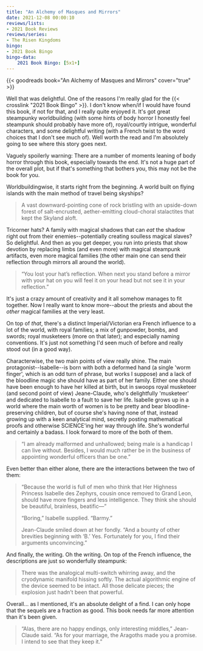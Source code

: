```yaml
---
title: "An Alchemy of Masques and Mirrors"
date: 2021-12-08 00:00:10
reviews/lists:
- 2021 Book Reviews
reviews/series:
- The Risen Kingdoms
bingo:
- 2021 Book Bingo
bingo-data:
    2021 Book Bingo: [5x1+]
---
```

{{< goodreads book="An Alchemy of Masques and Mirrors" cover="true" >}}

Well that was delightful. One of the reasons I'm really glad for the {{< crosslink "2021 Book Bingo" >}}. I don't know when/if I would have found this book, if not for that, and I really quite enjoyed it. It's got great steampunky worldbuilding (with some hints of body horror I honestly feel steampunk should probably have more of), royal/courtly intrigue, wonderful characters, and some delightful writing (with a French twist to the word choices that I don't see much of). Well worth the read and I'm absolutely going to see where this story goes next. 

Vaguely spoilerly warning: There are a number of moments leaning of body horror through this book, especially towards the end. It's not a huge part of the overall plot, but if that's something that bothers you, this may not be the book for you. 

Worldbuildingwise, it starts right from the beginning. A world built on flying islands with the main method of travel being skyships? 

> A vast downward-pointing cone of rock bristling with an upside-down forest of salt-encrusted, aether-emitting cloud-choral stalactites that kept the Skyland aloft.

Tricorner hats? A family with magical shadows that can *eat* the shadow right out from their enemies--potentially creating soulless magical slaves? So delightful. And then as you get deeper, you run into priests that show devotion by replacing limbs (and even more) with magical steampunk artifacts, even more magical families (the other main one can send their reflection through mirrors all around the world).

> “You lost your hat’s reflection. When next you stand before a mirror with your hat on you will feel it on your head but not see it in your reflection.”

It's just a crazy amount of creativity and it all somehow manages to fit together. Now I really want to know more--about the priests and about the *other* magical families at the very least. 

On top of *that*, there's a distinct Imperial/Victorian era French influence to a lot of the world, with royal families; a mix of gunpowder, bombs, and swords; royal musketeers (more on that later); and especially naming conventions. It's just not something I'd seen much of before and really stood out (in a good way).

Characterwise, the two main points of view really shine. The main protagonist--Isabelle--is born with both a deformed hand (a single 'worm finger', which is an odd turn of phrase, but works I suppose) and a lack of the bloodline magic she should have as part of her family. Either one should have been enough to have her killed at birth, but in swoops royal musketeer (and second point of view) Jeane-Claude, who's delightfully 'musketeer' and dedicated to Isabelle to a fault to save her life. Isabelle grows up in a world where the main worth of women is to be pretty and bear bloodline-preserving children, but of course she's having none of that, instead growing up with a keen analytical mind, secretly posting mathematical proofs and otherwise SCIENCE'ing her way through life. She's wonderful and certainly a badass. I look forward to more of the both of them. 

> “I am already malformed and unhallowed; being male is a handicap I can live without. Besides, I would much rather be in the business of appointing wonderful officers than be one.”

Even better than either alone, there are the interactions between the two of them:

> “Because the world is full of men who think that Her Highness Princess Isabelle des Zephyrs, cousin once removed to Grand Leon, should have more fingers and less intelligence. They think she should be beautiful, brainless, beatific—”   
> 
> “Boring,” Isabelle supplied. “Barmy.”   
> 
> Jean-Claude smiled down at her fondly. “And a bounty of other brevities beginning with ‘B.’ Yes. Fortunately for you, I find their arguments unconvincing.”  

And finally, the writing. Oh the writing. On top of the French influence, the descriptions are just so wonderfully steampunk:

> There was the analogical multi-switch whirring away, and the cryodynamic manifold hissing softly. The actual algorithmic engine of the device seemed to be intact. All those delicate pieces; the explosion just hadn’t been that powerful.

Overall... as I mentioned, it's an absolute delight of a find. I can only hope that the sequels are a fraction as good. This book needs far more attention than it's been given. 

> “Alas, there are no happy endings, only interesting middles,” Jean-Claude said. “As for your marriage, the Aragoths made you a promise. I intend to see that they keep it.”